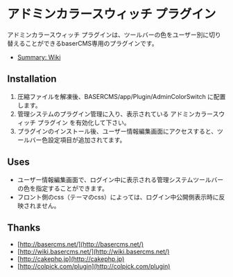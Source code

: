 # アドミンカラースウィッチ プラグイン
アドミンカラースウィッチ プラグインは、ツールバーの色をユーザー別に切り替えることができるbaserCMS専用のプラグインです。

- [Summary: Wiki](https://github.com/materializing/AdminColorSwitch)

## Installation
1. 圧縮ファイルを解凍後、BASERCMS/app/Plugin/AdminColorSwitch に配置します。
2. 管理システムのプラグイン管理に入り、表示されている アドミンカラースウィッチ プラグイン を有効化して下さい。
3. プラグインのインストール後、ユーザー情報編集画面にアクセスすると、ツールバー色設定項目が追加されてます。


## Uses
- ユーザー情報編集画面で、ログイン中に表示される管理システムツールバーの色を指定することができます。
- フロント側のcss（テーマのcss）によっては、ログイン中公開側表示時に反映されません。


## Thanks
- [http://basercms.net/](http://basercms.net/)
- [http://wiki.basercms.net/](http://wiki.basercms.net/)
- [http://cakephp.jp](http://cakephp.jp)
- [http://colpick.com/plugin](http://colpick.com/plugin)
